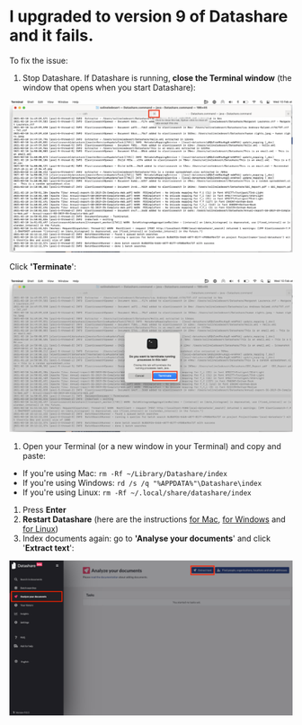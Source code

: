 # I upgraded to version 9 of Datashare and it fails.

To fix the issue:

1. Stop Datashare. If Datashare is running, **close the Terminal window** (the window that opens when you start Datashare):

![](../../../.gitbook/assets/screenshot-2021-02-10-at-15.27.21.png)

Click **'Terminate**':

![](../../../.gitbook/assets/screenshot-2021-02-10-at-15.25.37.png)

1. Open your Terminal (or a new window in your Terminal) and copy and paste:

* If you're using Mac: `rm -Rf ~/Library/Datashare/index`
* If you're using Windows: `rd /s /q "%APPDATA%"\Datashare\index`
* If you're using Linux: `rm -Rf ~/.local/share/datashare/index`

1. Press **Enter**
2. **Restart Datashare** (here are the instructions [for Mac](/mac/open-datashare-on-mac), [for Windows](/windows/open-datashare-on-windows) and [for Linux](/linux/open-datashare-on-linux))
3. Index documents again: go to **'Analyse your documents**' and click '**Extract text**':

![](../../../.gitbook/assets/screenshot-2021-02-10-at-15.34.23.png)
